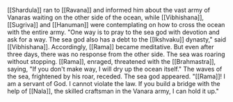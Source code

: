 [[Shardula]] ran to [[Ravana]] and informed him about the vast army of Vanaras waiting on the other side of the ocean, while [[Vibhishana]], [[Sugriva]] and [[Hanuman]] were contemplating on how to cross the ocean with the entire army. "One way is to pray to the sea god with devotion and ask for a way. The sea god also has a debt to the [[Ikshvaku]] dynasty," said [[Vibhishana]]. Accordingly, [[Rama]] became meditative. But even after three days, there was no response from the other side. The sea was roaring without stopping. [[Rama]], enraged, threatened with the [[Brahmastra]], saying, "If you don't make way, I will dry up the ocean itself." The waves of the sea, frightened by his roar, receded. The sea god appeared. "[[Rama]]! I am a servant of God. I cannot violate the law. If you build a bridge with the help of [[Nala]], the skilled craftsman in the Vanara army, I can hold it up."